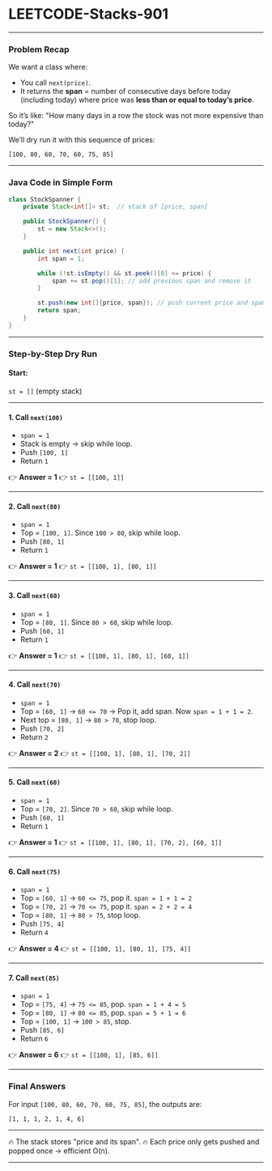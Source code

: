 # LEETCODE-Stacks-901
---

### Problem Recap

We want a class where:

* You call `next(price)`.
* It returns the **span** = number of consecutive days before today (including today) where price was **less than or equal to today’s price**.

So it’s like: "How many days in a row the stock was not more expensive than today?"

We’ll dry run it with this sequence of prices:

```
[100, 80, 60, 70, 60, 75, 85]
```

---

### Java Code in Simple Form

```java
class StockSpanner {
    private Stack<int[]> st;  // stack of [price, span]

    public StockSpanner() {
        st = new Stack<>();
    }

    public int next(int price) {
        int span = 1;

        while (!st.isEmpty() && st.peek()[0] <= price) {
            span += st.pop()[1]; // add previous span and remove it
        }

        st.push(new int[]{price, span}); // push current price and span
        return span;
    }
}
```

---

### Step-by-Step Dry Run

#### Start:

`st = []` (empty stack)

---

#### 1. Call `next(100)`

* `span = 1`
* Stack is empty → skip while loop.
* Push `[100, 1]`
* Return `1`

👉 **Answer = 1**
👉 `st = [[100, 1]]`

---

#### 2. Call `next(80)`

* `span = 1`
* Top = `[100, 1]`. Since `100 > 80`, skip while loop.
* Push `[80, 1]`
* Return `1`

👉 **Answer = 1**
👉 `st = [[100, 1], [80, 1]]`

---

#### 3. Call `next(60)`

* `span = 1`
* Top = `[80, 1]`. Since `80 > 60`, skip while loop.
* Push `[60, 1]`
* Return `1`

👉 **Answer = 1**
👉 `st = [[100, 1], [80, 1], [60, 1]]`

---

#### 4. Call `next(70)`

* `span = 1`
* Top = `[60, 1]` → `60 <= 70` → Pop it, add span.
  Now `span = 1 + 1 = 2`.
* Next top = `[80, 1]` → `80 > 70`, stop loop.
* Push `[70, 2]`
* Return `2`

👉 **Answer = 2**
👉 `st = [[100, 1], [80, 1], [70, 2]]`

---

#### 5. Call `next(60)`

* `span = 1`
* Top = `[70, 2]`. Since `70 > 60`, skip while loop.
* Push `[60, 1]`
* Return `1`

👉 **Answer = 1**
👉 `st = [[100, 1], [80, 1], [70, 2], [60, 1]]`

---

#### 6. Call `next(75)`

* `span = 1`
* Top = `[60, 1]` → `60 <= 75`, pop it. `span = 1 + 1 = 2`
* Top = `[70, 2]` → `70 <= 75`, pop it. `span = 2 + 2 = 4`
* Top = `[80, 1]` → `80 > 75`, stop loop.
* Push `[75, 4]`
* Return `4`

👉 **Answer = 4**
👉 `st = [[100, 1], [80, 1], [75, 4]]`

---

#### 7. Call `next(85)`

* `span = 1`
* Top = `[75, 4]` → `75 <= 85`, pop. `span = 1 + 4 = 5`
* Top = `[80, 1]` → `80 <= 85`, pop. `span = 5 + 1 = 6`
* Top = `[100, 1]` → `100 > 85`, stop.
* Push `[85, 6]`
* Return `6`

👉 **Answer = 6**
👉 `st = [[100, 1], [85, 6]]`

---

### Final Answers

For input `[100, 80, 60, 70, 60, 75, 85]`, the outputs are:

```
[1, 1, 1, 2, 1, 4, 6]
```

---

🔥 The stack stores "price and its span".
🔥 Each price only gets pushed and popped once → efficient O(n).

---
